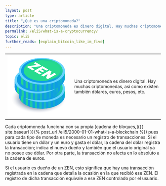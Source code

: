 ```yaml
---
layout: post
type: article
title: "¿Qué es una criptomoneda?"
description: "Una criptomoneda es dinero digital. Hay muchas criptomonedas, al igual que hay muchas monedas tradicionales."
permalink: /eli5/what-is-a-cryptocurrency/
topic: eli5
further_reads: [explain_bitcoin_like_im_five]
---
```


<table class="table lead">
    <tr>
        <td class="icon"><img src="/assets/post_files/eli5/what-is-a-cryptocurrency/CryptoC.jpg" alt="Cryptocurrency"></td>
        <td>
            Una criptomoneda es dinero digital. Hay muchas criptomonedas, así como existen también dólares, euros, pesos, etc.
        </td>
    </tr>
</table> 

Cada criptomoneda funciona con su propia [cadena de bloques,]({{ site.baseurl }}{% post_url /eli5/2000-01-01-what-is-a-blockchain %}) pues para cada tipo de moneda es necesario un registro de transacciones. Si el usuario tiene un dólar y un euro y gasta el dólar, la cadena del dólar registra la transacción; indica el nuevo dueño y también que el usuario original ya no posee ese dólar. Por otra parte, la transacción no afecta en lo absoluto a la cadena de euros.

Si el usuario es dueño de un ZEN, esto significa que hay una transacción registrada en la cadena que detalla la ocasión en la que recibió ese ZEN. El registro de dicha transacción equivale a ese ZEN controlado por el usuario.